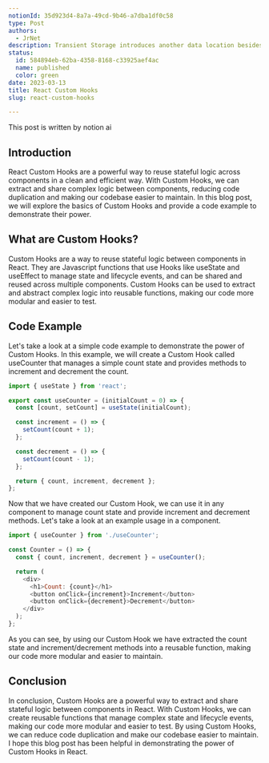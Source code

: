 ```yaml
---
notionId: 35d923d4-8a7a-49cd-9b46-a7dba1df0c58
type: Post
authors:
  - JrNet
description: Transient Storage introduces another data location besides 
status:
  id: 584894eb-62ba-4358-8168-c33925aef4ac
  name: published
  color: green
date: 2023-03-13
title: React Custom Hooks
slug: react-custom-hooks

---
```


This post is written by notion ai


## Introduction


React Custom Hooks are a powerful way to reuse stateful logic across components in a clean and efficient way. With Custom Hooks, we can extract and share complex logic between components, reducing code duplication and making our codebase easier to maintain. In this blog post, we will explore the basics of Custom Hooks and provide a code example to demonstrate their power.


## What are Custom Hooks?


Custom Hooks are a way to reuse stateful logic between components in React. They are Javascript functions that use Hooks like useState and useEffect to manage state and lifecycle events, and can be shared and reused across multiple components. Custom Hooks can be used to extract and abstract complex logic into reusable functions, making our code more modular and easier to test.


## Code Example


Let's take a look at a simple code example to demonstrate the power of Custom Hooks. In this example, we will create a Custom Hook called useCounter that manages a simple count state and provides methods to increment and decrement the count.


```javascript
import { useState } from 'react';

export const useCounter = (initialCount = 0) => {
  const [count, setCount] = useState(initialCount);

  const increment = () => {
    setCount(count + 1);
  };

  const decrement = () => {
    setCount(count - 1);
  };

  return { count, increment, decrement };
};

```


Now that we have created our Custom Hook, we can use it in any component to manage count state and provide increment and decrement methods. Let's take a look at an example usage in a component.


```javascript
import { useCounter } from './useCounter';

const Counter = () => {
  const { count, increment, decrement } = useCounter();

  return (
    <div>
      <h1>Count: {count}</h1>
      <button onClick={increment}>Increment</button>
      <button onClick={decrement}>Decrement</button>
    </div>
  );
};

```


As you can see, by using our Custom Hook we have extracted the count state and increment/decrement methods into a reusable function, making our code more modular and easier to maintain.


## Conclusion


In conclusion, Custom Hooks are a powerful way to extract and share stateful logic between components in React. With Custom Hooks, we can create reusable functions that manage complex state and lifecycle events, making our code more modular and easier to test. By using Custom Hooks, we can reduce code duplication and make our codebase easier to maintain. I hope this blog post has been helpful in demonstrating the power of Custom Hooks in React.

